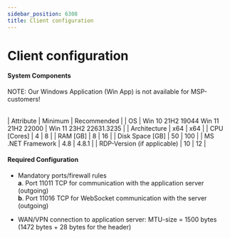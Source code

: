 ```yaml
---
sidebar_position: 6308
title: Client configuration
---
```


# Client configuration

#### System Components

NOTE: Our Windows Application (Win App) is not available for MSP-customers!

|  |  |  |
| --- | --- | --- |

| Attribute | Minimum | Recommended |
| OS | Win 10 21H2 19044  Win 11 21H2 22000 | Win 11 23H2 22631.3235 |
| Architecture | x64 | x64 |
| CPU [Cores] | 4 | 8 |
| RAM [GB] | 8 | 16 |
| Disk Space [GB] | 50 | 100 |
| MS .NET Framework | 4.8 | 4.8.1 |
| RDP-Version (if applicable) | 10 | 12 |

#### Required Configuration

* Mandatory ports/firewall rules  
  **a**. Port 11011 TCP for communication with the application server (outgoing)  
  **b**. Port 11016 TCP for WebSocket communication with the server (outgoing)

* WAN/VPN connection to application server: MTU-size = 1500 bytes (1472 bytes + 28 bytes for the header)